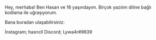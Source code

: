 Hey, merhaba! Ben Hasan ve 16 yaşındayım.
Birçok yazılım diline bağlı kodlama ile uğraşıyorum.


Bana buradan ulaşabilirsiniz:

İnstagram; hasncll
Discord; Lywa4r#9639


